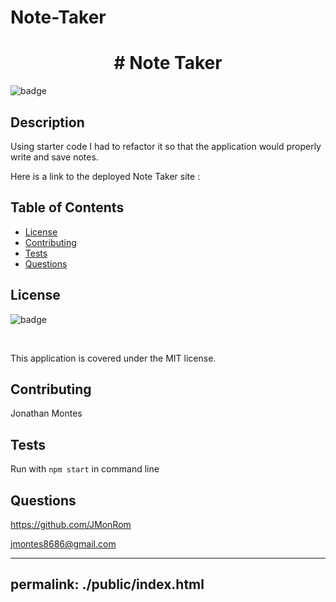   # Note-Taker
  
  <h1 align="center"># Note Taker </h1>
  
  ![badge](https://img.shields.io/badge/license-MIT-red) <br />

  ## Description

  Using starter code I had to refactor it so that the application would properly write and save notes. 
    

  []()

  []()

  Here is a link to the deployed Note Taker site :

  []()

  ## Table of Contents
  * [License](#license)
  * [Contributing](#contributing)
  * [Tests](#tests)
  * [Questions](#questions)

  ## License

  ![badge](https://img.shields.io/badge/license-MIT-red) 

  <br />

  This application is covered under the MIT license.

  ## Contributing

  Jonathan Montes

  ## Tests

  Run with ` npm start ` in command line

  ## Questions

  https://github.com/JMonRom

  jmontes8686@gmail.com

---
permalink: ./public/index.html
---